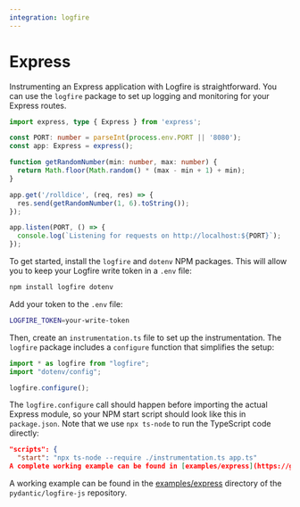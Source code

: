 ```yaml
---
integration: logfire
---
```


# Express

Instrumenting an Express application with Logfire is straightforward. You can use the `logfire` package to set up logging and monitoring for your Express routes.

```ts title="app.ts"
import express, type { Express } from 'express';

const PORT: number = parseInt(process.env.PORT || '8080');
const app: Express = express();

function getRandomNumber(min: number, max: number) {
  return Math.floor(Math.random() * (max - min + 1) + min);
}

app.get('/rolldice', (req, res) => {
  res.send(getRandomNumber(1, 6).toString());
});

app.listen(PORT, () => {
  console.log(`Listening for requests on http://localhost:${PORT}`);
});
```

To get started, install the `logfire` and `dotenv` NPM packages. This will allow you to keep your Logfire write token in a `.env` file:

```sh
npm install logfire dotenv
```

Add your token to the `.env` file:

```sh title=".env"
LOGFIRE_TOKEN=your-write-token
```

Then, create an `instrumentation.ts` file to set up the instrumentation. The
`logfire` package includes a `configure` function that simplifies the setup:

```ts title="instrumentation.ts"
import * as logfire from "logfire";
import "dotenv/config";

logfire.configure();
```

The `logfire.configure` call should happen before importing the actual Express module, so your NPM start script should look like this in `package.json`. Note that we use `npx ts-node` to run the TypeScript code directly:

```json title="package.json"
"scripts": {
  "start": "npx ts-node --require ./instrumentation.ts app.ts"
A complete working example can be found in [examples/express](https://github.com/pydantic/logfire-js/tree/main/examples/express).
```

A working example can be found in the [examples/express](https://github.com/pydantic/logfire-js/tree/main/examples/express) directory of the `pydantic/logfire-js` repository.
